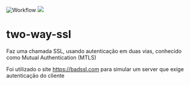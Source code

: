 ![Workflow](https://img.shields.io/github/workflow/status/fcobello/two-way-ssl/Java%20CI%20with%20Maven)
![](https://img.shields.io/github/license/fcobello/two-way-ssl)

# two-way-ssl

Faz uma chamada SSL, usando autenticação em duas vias, conhecido como Mutual Authentication (MTLS)

Foi utilizado o site https://badssl.com para simular um server que exige autenticação do cliente